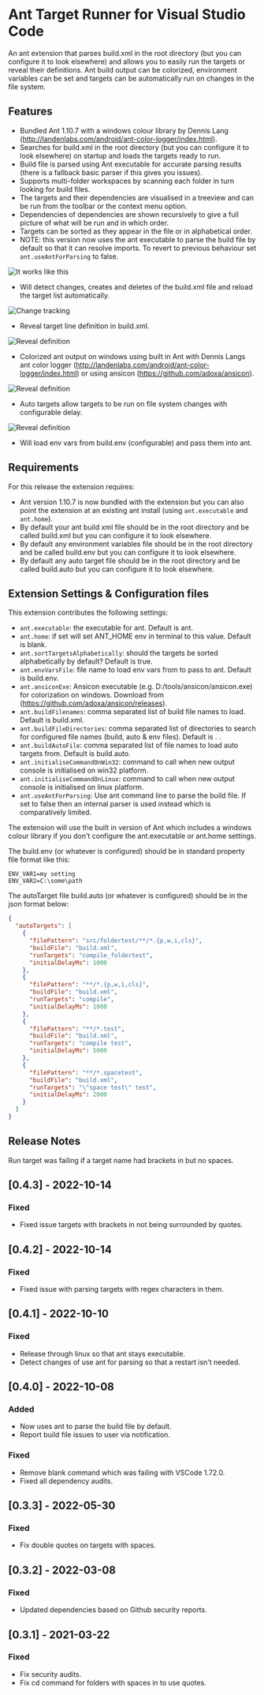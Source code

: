 # Ant Target Runner for Visual Studio Code

An ant extension that parses build.xml in the root directory (but you can configure it to look elsewhere) and allows you to easily run the targets or reveal their definitions.
Ant build output can be colorized, environment variables can be set and targets can be automatically run on changes in the file system.

## Features

- Bundled Ant 1.10.7 with a windows colour library by Dennis Lang (http://landenlabs.com/android/ant-color-logger/index.html).
- Searches for build.xml in the root directory (but you can configure it to look elsewhere) on startup and loads the targets ready to run.
- Build file is parsed using Ant executable for accurate parsing results (there is a fallback basic parser if this gives you issues).
- Supports multi-folder workspaces by scanning each folder in turn looking for build files.
- The targets and their dependencies are visualised in a treeview and can be run from the toolbar or the context menu option.
- Dependencies of dependencies are shown recursively to give a full picture of what will be run and in which order.
- Targets can be sorted as they appear in the file or in alphabetical order.
- NOTE: this version now uses the ant executable to parse the build file by default so that it can resolve imports. To revert to previous behaviour set `ant.useAntForParsing` to false.

![It works like this](/resources/demo.gif "It works like this")

- Will detect changes, creates and deletes of the build.xml file and reload the target list automatically.

![Change tracking](/resources/tracking.gif "Change tracking")

- Reveal target line definition in build.xml.

![Reveal definition](/resources/reveal.gif "Reveal definition")

- Colorized ant output on windows using built in Ant with Dennis Langs ant color logger (http://landenlabs.com/android/ant-color-logger/index.html) or using ansicon (https://github.com/adoxa/ansicon).

![Reveal definition](/resources/ansicon.gif "Colorized output")

- Auto targets allow targets to be run on file system changes with configurable delay.

![Reveal definition](/resources/autotarget.gif "Auto targets")

- Will load env vars from build.env (configurable) and pass them into ant.

## Requirements

For this release the extension requires:
- Ant version 1.10.7 is now bundled with the extension but you can also point the extension at an existing ant install (using `ant.executable` and `ant.home`).
- By default your ant build xml file should be in the root directory and be called build.xml but you can configure it to look elsewhere.
- By default any environment variables file should be in the root directory and be called build.env but you can configure it to look elsewhere.
- By default any auto target file should be in the root directory and be called build.auto but you can configure it to look elsewhere.

## Extension Settings & Configuration files

This extension contributes the following settings:

* `ant.executable`: the executable for ant. Default is ant.
* `ant.home`: if set will set ANT_HOME env in terminal to this value. Default is blank.
* `ant.sortTargetsAlphabetically`: should the targets be sorted alphabetically by default? Default is true.
* `ant.envVarsFile`: file name to load env vars from to pass to ant. Default is build.env.
* `ant.ansiconExe`: Ansicon executable (e.g. D:/tools/ansicon/ansicon.exe) for colorization on windows. Download from (https://github.com/adoxa/ansicon/releases).
* `ant.buildFilenames`: comma separated list of build file names to load. Default is build.xml.
* `ant.buildFileDirectories`: comma separated list of directories to search for configured file names (build, auto & env files). Default is . .
* `ant.buildAutoFile`: comma separated list of file names to load auto targets from. Default is build.auto.
* `ant.initialiseCommandOnWin32`: command to call when new output console is initialised on win32 platform.
* `ant.initialiseCommandOnLinux`: command to call when new output console is initialised on linux platform.
* `ant.useAntForParsing`: Use ant command line to parse the build file. If set to false then an internal parser is used instead which is comparatively limited.

The extension will use the built in version of Ant which includes a windows colour library if you don't configure the ant.executable or ant.home settings.

The build.env (or whatever is configured) should be in standard property file format like this:
```
ENV_VAR1=my setting
ENV_VAR2=C:\some\path
```

The autoTarget file build.auto (or whatever is configured) should be in the json format below:
```json
{
  "autoTargets": [
    {
      "filePattern": "src/foldertest/**/*.{p,w,i,cls}",
      "buildFile": "build.xml",
      "runTargets": "compile_foldertest",
      "initialDelayMs": 1000
    },
    {
      "filePattern": "**/*.{p,w,i,cls}",
      "buildFile": "build.xml",
      "runTargets": "compile",
      "initialDelayMs": 1000
    },
    {
      "filePattern": "**/*.test",
      "buildFile": "build.xml",
      "runTargets": "compile test",
      "initialDelayMs": 5000
    },
    {
      "filePattern": "**/*.spacetest",
      "buildFile": "build.xml",
      "runTargets": "\"space test\" test",
      "initialDelayMs": 2000
    }
  ]
}
```

## Release Notes

Run target was failing if a target name had brackets in but no spaces.

## [0.4.3] - 2022-10-14
### Fixed
- Fixed issue targets with brackets in not being surrounded by quotes.

## [0.4.2] - 2022-10-14
### Fixed
- Fixed issue with parsing targets with regex characters in them.

## [0.4.1] - 2022-10-10
### Fixed
- Release through linux so that ant stays executable.
- Detect changes of use ant for parsing so that a restart isn't needed.

## [0.4.0] - 2022-10-08
### Added
- Now uses ant to parse the build file by default.
- Report build file issues to user via notification.

### Fixed
- Remove blank command which was failing with VSCode 1.72.0.
- Fixed all dependency audits.

## [0.3.3] - 2022-05-30
### Fixed
- Fix double quotes on targets with spaces.

## [0.3.2] - 2022-03-08
### Fixed
- Updated dependencies based on Github security reports.

## [0.3.1] - 2021-03-22
### Fixed
- Fix security audits.
- Fix cd command for folders with spaces in to use quotes.
